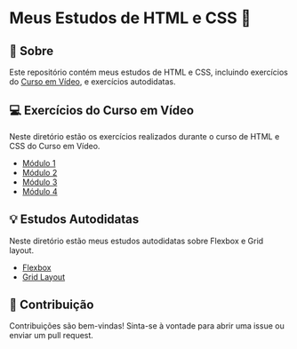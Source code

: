 # Meus Estudos de HTML e CSS 🚀

## :notebook: Sobre

Este repositório contém meus estudos de HTML e CSS, incluindo exercícios do [Curso em Vídeo](https://www.cursoemvideo.com/), e exercícios autodidatas.

## :computer: Exercícios do Curso em Vídeo

Neste diretório estão os exercícios realizados durante o curso de HTML e CSS do Curso em Vídeo.

- [Módulo 1](módulo_1)
- [Módulo 2](módulo_2)
- [Módulo 3](módulo_3)
- [Módulo 4](módulo_4)

## :bulb: Estudos Autodidatas

Neste diretório estão meus estudos autodidatas sobre Flexbox e Grid layout.

- [Flexbox](Estudos-Independentes/Flexbox)
- [Grid Layout](Estudos-Independentes/Grid)

## :handshake: Contribuição

Contribuições são bem-vindas! Sinta-se à vontade para abrir uma issue ou enviar um pull request.